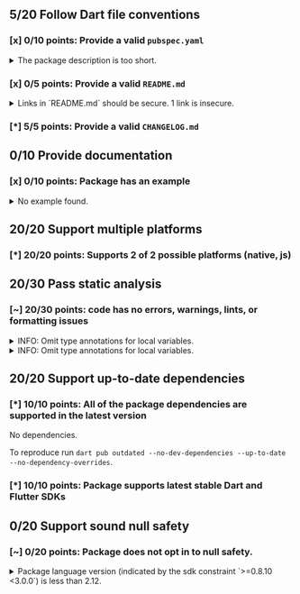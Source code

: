 ## 5/20 Follow Dart file conventions

### [x] 0/10 points: Provide a valid `pubspec.yaml`

<details>
<summary>
The package description is too short.
</summary>

Add more detail to the `description` field of `pubspec.yaml`. Use 60 to 180 characters to describe the package, what it does, and its target use case.
</details>

### [x] 0/5 points: Provide a valid `README.md`

<details>
<summary>
Links in `README.md` should be secure. 1 link is insecure.
</summary>

`README.md:42:35`

```
   ╷
42 │ <p>This library is licensed under <a href="http://www.opensource.org/licenses/mit-license.php">MIT License</a>.</p>
   │                                   ^^^^^^^^^^^^^^^^^^^^^^^^^^^^^^^^^^^^^^^^^^^^^^^^^^^^^^^^^^^^^
   ╵
```

Use `https` URLs instead.
</details>

### [*] 5/5 points: Provide a valid `CHANGELOG.md`


## 0/10 Provide documentation

### [x] 0/10 points: Package has an example

<details>
<summary>
No example found.
</summary>

See [package layout](https://dart.dev/tools/pub/package-layout#examples) guidelines on how to add an example.
</details>

## 20/20 Support multiple platforms

### [*] 20/20 points: Supports 2 of 2 possible platforms (**native**, **js**)


## 20/30 Pass static analysis

### [~] 20/30 points: code has no errors, warnings, lints, or formatting issues

<details>
<summary>
INFO: Omit type annotations for local variables.
</summary>

`lib/mime_type.dart:11:3`

```
   ╷
11 │   final int lastDot = fileName.lastIndexOf('.', fileName.length - 1);
   │   ^^^^^^^^^^^^^^^^^^^^^^^^^^^^^^^^^^^^^^^^^^^^^^^^^^^^^^^^^^^^^^^^^^
   ╵
```

To reproduce make sure you are using [pedantic](https://pub.dev/packages/pedantic#using-the-lints) and run `dartanalyzer lib/mime_type.dart`
</details>
<details>
<summary>
INFO: Omit type annotations for local variables.
</summary>

`lib/mime_type.dart:13:5`

```
   ╷
13 │     final String extension = fileName.substring(lastDot + 1);
   │     ^^^^^^^^^^^^^^^^^^^^^^^^^^^^^^^^^^^^^^^^^^^^^^^^^^^^^^^^
   ╵
```

To reproduce make sure you are using [pedantic](https://pub.dev/packages/pedantic#using-the-lints) and run `dartanalyzer lib/mime_type.dart`
</details>

## 20/20 Support up-to-date dependencies

### [*] 10/10 points: All of the package dependencies are supported in the latest version

No dependencies.

To reproduce run `dart pub outdated --no-dev-dependencies --up-to-date --no-dependency-overrides`.


### [*] 10/10 points: Package supports latest stable Dart and Flutter SDKs


## 0/20 Support sound null safety

### [~] 0/20 points: Package does not opt in to null safety.

<details>
<summary>
Package language version (indicated by the sdk constraint `>=0.8.10 <3.0.0`) is less than 2.12.
</summary>

Consider [migrating](https://dart.dev/null-safety/migration-guide).
</details>